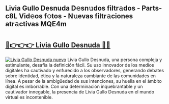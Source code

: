 ## Livia Gullo Desnuda D𝚎sn𝚞dos filtr𝚊dos - Parts-c8L Vid𝚎os f𝚘tos - N𝚞evas filtr𝚊ciones atr𝚊ctivas MQE4m

# <h2><a href="http://mb40yfm.tromn.icu/?c=Livia+Gullo+Desnuda">🔗👉👉👉 Livia Gullo Desnuda 🔗🔗</a></h2>

[![Livia Gullo Desnuda nuevo](https://i.imgur.com/pEAQMta.gif)](http://mb40yfm.tromn.icu/?c=Livia+Gullo+Desnuda)
Livia Gullo Desnuda, una persona compleja y estimulante, desafía la definición fácil. Su uso innovador de los medios digitales ha cautivado y enfurecido a los observadores, generando debates sobre identidad, ética y la naturaleza cambiante de las comunidades en línea. A pesar de la ambigüedad de sus intenciones, su huella en el ámbito digital es imborrable. Con una determinación inquebrantable y un cautivador innegable, la presencia de Livia Gullo Desnuda en el mundo virtual es incontenible.
